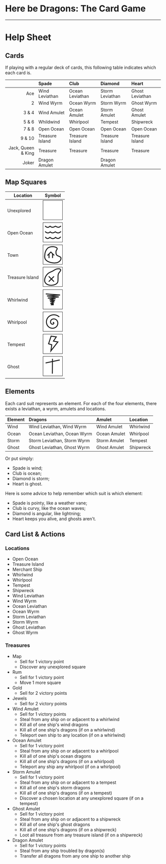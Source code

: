 # Here be Dragons: The Card Game

* * *

# Help Sheet

## Cards

If playing with a regular deck of cards, this following table indicates which each card is.

|                    | Spade           | Club            | Diamond         | Heart
|-------------------:|:----------------|:----------------|:----------------|:----------------
| Ace                | Wind Leviathan  | Ocean Leviathan | Storm Leviathan | Ghost Leviathan
| 2                  | Wind Wyrm       | Ocean Wyrm      | Storm Wyrm      | Ghost Wyrm
| 3 & 4              | Wind Amulet     | Ocean Amulet    | Storm Amulet    | Ghost Amulet
| 5 & 6              | Whildwind       | Whirlpool       | Tempest         | Shipwreck
| 7 & 8              | Open Ocean      | Open Ocean      | Open Ocean      | Open Ocean
| 9 & 10             | Treasure Island | Treasure Island | Treasure Island | Treasure Island
| Jack, Queen & King | Treasure        | Treasure        | Treasure        | Treasure
| Joker              | Dragon Amulet   |                 | Dragon Amulet   |

## Map Squares

| Location        | Symbol
|-----------------|-----------------
| Unexplored      | ![alt text][symbol_small_unexplored]
| Open Ocean      | ![alt text][symbol_small_openocean]
| Town            | ![alt text][symbol_small_town]
| Treasure Island | ![alt text][symbol_small_treasureisland]
| Whirlwind       | ![alt text][symbol_small_whirlwind]
| Whirlpool       | ![alt text][symbol_small_whirlpool]
| Tempest         | ![alt text][symbol_small_tempest]
| Ghost           | ![alt text][symbol_small_ghost]

[symbol_small_unexplored]: img/unexplored.png "Map square with nothing drawn in it"
[symbol_small_openocean]: img/openocean.png "Map square with three horizontal waves drawn across it"
[symbol_small_town]: img/town.png "Map square with a simple hut inside a basic island outline"
[symbol_small_treasureisland]: img/treasureisland.png "Map square with an X inside a basic island outline"
[symbol_small_whirlwind]: img/whirlwind.png "Map square with a basic sketch of a tornado"
[symbol_small_whirlpool]: img/whirlpool.png "Map square with a spiral drawn in it"
[symbol_small_tempest]: img/storm.png "Map square with a lightning bolt drawn in it"
[symbol_small_ghost]: img/shipwreck.png "Map square with a slightly wonky cross drawn in it"

## Elements

Each card suit represents an element. For each of the four elements, there exists a leviathan, a wyrm, amulets and locations.

| Element | Dragons                     | Amulet       | Location
|:--------|:----------------------------|:-------------|:--------
| Wind    | Wind Leviathan, Wind Wyrm   | Wind Amulet  | Whirlwind
| Ocean   | Ocean Leviathan, Ocean Wyrm | Ocean Amulet | Whirlpool
| Storm   | Storm Leviathan, Storm Wyrm | Storm Amulet | Tempest
| Ghost   | Ghost Leviathan, Ghost Wyrm | Ghost Amulet | Shipwreck

Or put simply:

* Spade is wind;
* Club is ocean;
* Diamond is storm;
* Heart is ghost.

Here is some advice to help remember which suit is which element:

* Spade is pointy, like a weather vane;
* Club is curvy, like the ocean waves;
* Diamond is angular, like lightning;
* Heart keeps you alive, and ghosts aren't.

## Card List & Actions

### Locations

* Open Ocean
* Treasure Island
* Merchant Ship
* Whirlwind
* Whirlpool
* Tempest
* Shipwreck
* Wind Leviathan
* Wind Wyrm
* Ocean Leviathan
* Ocean Wyrm
* Storm Leviathan
* Storm Wyrm
* Ghost Leviathan
* Ghost Wyrm

### Treasures

* Map
	* Sell for 1 victory point
	* Discover any unexplored square
* Rum
	* Sell for 1 victory point
	* Move 1 more square
* Gold
	* Sell for 2 victory points
* Jewels
	* Sell for 2 victory points
* Wind Amulet
	* Sell for 1 victory points
	* Steal from any ship on or adjacent to a whirlwind
	* Kill all of one ship's wind dragons
	* Kill all of one ship's dragons (if on a whirlwind)
	* Teleport own ship to any location (if on a whirlwind)
* Ocean Amulet
	* Sell for 1 victory point
	* Steal from any ship on or adjacent to a whirlpool
	* Kill all of one ship's ocean dragons
	* Kill all of one ship's dragons (if on a whirlpool)
	* Teleport any ship any whirlpool (if on a whirlpool)
* Storm Amulet
	* Sell for 1 victory point
	* Steal from any ship on or adjacent to a tempest
	* Kill all of one ship's storm dragons
	* Kill all of one ship's dragons (if on a tempest)
	* Discover a chosen location at any unexplored square (if on a tempest)
* Ghost Amulet
	* Sell for 1 victory point
	* Steal from any ship on or adjacent to a shipwreck
	* Kill all of one ship's ghost dragons
	* Kill all of one ship's dragons (if on a shipwreck)
	* Loot all treasure from any treasure island (if on a shipwreck)
* Dragon Amulet
	* Sell for 1 victory points
	* Steal from any ship troubled by dragon(s)
	* Transfer all dragons from any one ship to another ship